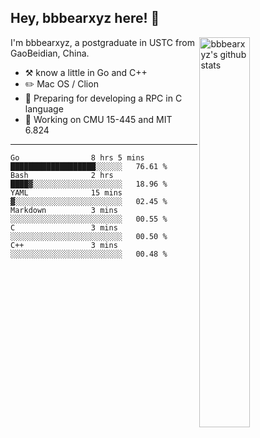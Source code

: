 ## Hey, bbbearxyz here! :wave:

<img align="right" alt="bbbearxyz's github stats" width="40%" src="https://github-readme-stats.vercel.app/api?username=bbbearxyz&show_icons=true">

I'm bbbearxyz, a postgraduate in USTC from GaoBeidian, China.

-   :hammer_and_pick:    know a little in Go and C++
-   :pencil2: Mac OS / Clion
-   :seedling: Preparing for developing a RPC in C language 
-   :thinking: Working on CMU 15-445 and MIT 6.824
---
<!--START_SECTION:waka-->

```text
Go                8 hrs 5 mins    ███████████████████░░░░░░   76.61 %
Bash              2 hrs           ████▓░░░░░░░░░░░░░░░░░░░░   18.96 %
YAML              15 mins         ▓░░░░░░░░░░░░░░░░░░░░░░░░   02.45 %
Markdown          3 mins          ░░░░░░░░░░░░░░░░░░░░░░░░░   00.55 %
C                 3 mins          ░░░░░░░░░░░░░░░░░░░░░░░░░   00.50 %
C++               3 mins          ░░░░░░░░░░░░░░░░░░░░░░░░░   00.48 %
```

<!--END_SECTION:waka-->
